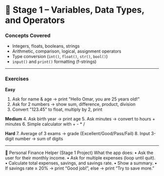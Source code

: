 # 🚀 Stage 1 – Variables, Data Types, and Operators

### Concepts Covered
- Integers, floats, booleans, strings
- Arithmetic, comparison, logical, assignment operators
- Type conversion (`int()`, `float()`, `str()`, `bool()`)
- `input()` and `print()` formatting (f-strings)

---

### Exercises

**Easy**
1. Ask for name & age → print "Hello Omar, you are 25 years old!"
2. Ask for 2 numbers → show sum, difference, product, division
3. Convert "123.45" to float, multiply by 2, print

**Medium**
4. Ask birth year → print age
5. Ask minutes → convert to hours + minutes
6. Simple calculator with + - * /

**Hard**
7. Average of 3 exams → grade (Excellent/Good/Pass/Fail)
8. Input 3-digit number → sum of digits

---

📝 Personal Finance Helper (Stage 1 Project)
What the app does:
    • Ask the user for their monthly income.
    • Ask for multiple expenses (loop until quit).
    • Calculate total expenses, savings, and savings rate.
    • Show a summary.
    • If savings rate ≥ 20% → print “Good job!”, else → print “Try to save more.”